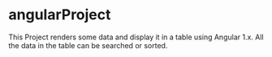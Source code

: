 # angularProject
This Project renders some data and display it in a table using Angular 1.x. All the data in the table can be searched or sorted.
